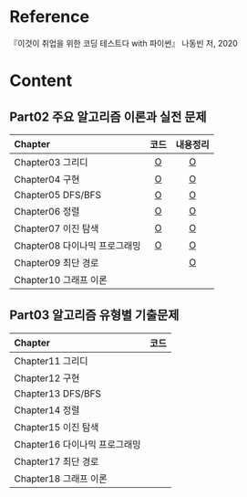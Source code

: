 # Reference
『이것이 취업을 위한 코딩 테스트다 with 파이썬』 나동빈 저, 2020

# Content

## Part02 주요 알고리즘 이론과 실전 문제
|Chapter|코드|내용정리|
|:---|:---:|:---:|
|Chapter03 그리디|[O](https://github.com/Kjinee/Algorithm/tree/main/thisiscodingtest/Part02/Chapter03_Greedy)|[O](https://kjinee.tistory.com/1)|
|Chapter04 구현|[O](https://github.com/Kjinee/Algorithm/tree/main/thisiscodingtest/Part02/Chapter04_Implementation)|[O](https://kjinee.tistory.com/2)|
|Chapter05 DFS/BFS|[O](https://github.com/Kjinee/Algorithm/tree/main/thisiscodingtest/Part02/Chapter05_DFS%2BBFS)|[O](https://kjinee.tistory.com/4)|
|Chapter06 정렬|[O](https://github.com/Kjinee/Algorithm/tree/main/thisiscodingtest/Part02/Chapter06_Sorting)|[O](https://kjinee.tistory.com/5)|
|Chapter07 이진 탐색|[O](https://github.com/Kjinee/Algorithm/tree/main/thisiscodingtest/Part02/Chapter07_Binary_Search)|[O](https://kjinee.tistory.com/6)|
|Chapter08 다이나믹 프로그래밍|[O](https://github.com/Kjinee/Algorithm/tree/main/thisiscodingtest/Part02/Chapter08_Dynamic_Programming)|[O](https://kjinee.tistory.com/7)|
|Chapter09 최단 경로||[O](https://kjinee.tistory.com/8)|
|Chapter10 그래프 이론|||

## Part03 알고리즘 유형별 기출문제
|Chapter|코드|
|:---|:---:|
|Chapter11 그리디||
|Chapter12 구현||
|Chapter13 DFS/BFS||
|Chapter14 정렬||
|Chapter15 이진 탐색||
|Chapter16 다이나믹 프로그래밍||
|Chapter17 최단 경로||
|Chapter18 그래프 이론||
